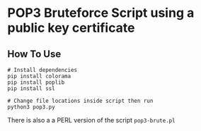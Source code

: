 # POP3 Bruteforce Script using a public key certificate 

## How To Use
```
# Install dependencies
pip install colorama
pip install poplib
pip install ssl

# Change file locations inside script then run
python3 pop3.py
```
There is also a a PERL version of the script `pop3-brute.pl`
